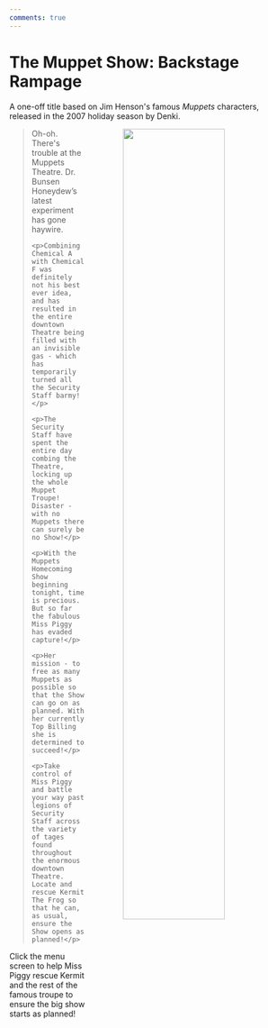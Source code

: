 ```yaml
---
comments: true
---
```


# The Muppet Show: Backstage Rampage

A one-off title based on Jim Henson's famous *Muppets* characters, released in the 2007 holiday season by Denki.

<a href="https://denki.co.uk/sky/muppets/app.html"><img src="/assets/img/menus/muppets-menu.jpg" style="float: right; width: 60%; padding-left: 64px"></a>

<blockquote>
    <p>Oh-oh. There's trouble at the Muppets Theatre. Dr. Bunsen Honeydew’s latest experiment has gone haywire.</p>

    <p>Combining Chemical A with Chemical F was definitely not his best ever idea, and has resulted in the entire downtown Theatre being filled with an invisible gas - which has temporarily turned all the Security Staff barmy!</p>

    <p>The Security Staff have spent the entire day combing the Theatre, locking up the whole Muppet Troupe! Disaster - with no Muppets there can surely be no Show!</p>

    <p>With the Muppets Homecoming Show beginning tonight, time is precious. But so far the fabulous Miss Piggy has evaded capture!</p> 
    
    <p>Her mission - to free as many Muppets as possible so that the Show can go on as planned. With her currently Top Billing she is determined to succeed!</p>

    <p>Take control of Miss Piggy and battle your way past legions of Security Staff across the variety of tages found throughout the enormous downtown Theatre. Locate and rescue Kermit The Frog so that he can, as usual, ensure the Show opens as planned!</p>
</blockquote>

Click the menu screen to help Miss Piggy rescue Kermit and the rest of the famous troupe to ensure the big show starts as planned!